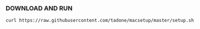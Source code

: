 ### DOWNLOAD AND RUN 
```bash
curl https://raw.githubusercontent.com/tadone/macsetup/master/setup.sh
```
